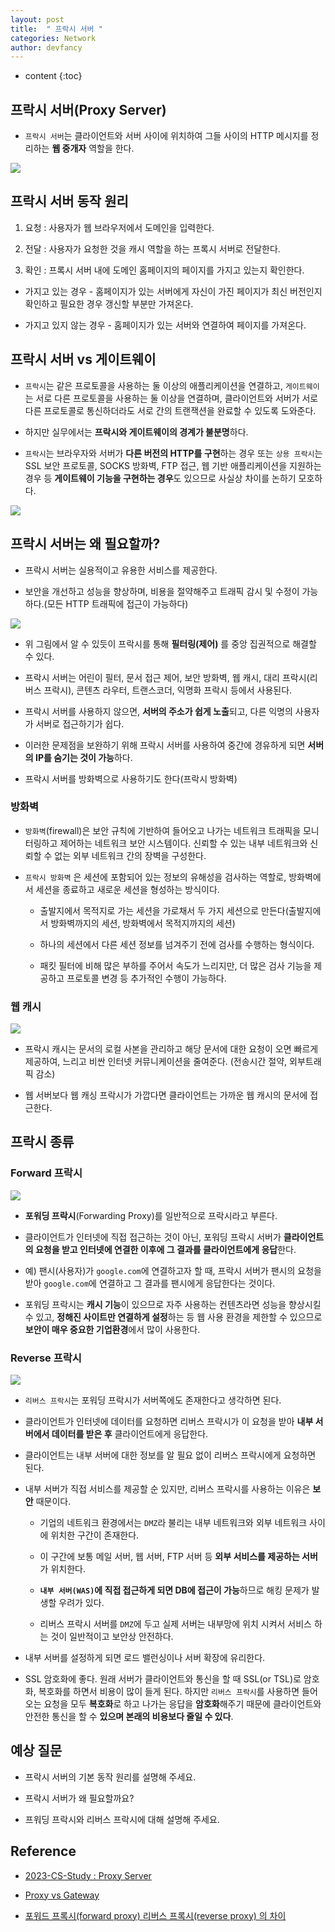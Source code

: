 ```yaml
---
layout: post
title:  " 프락시 서버 "
categories: Network
author: devfancy
---
```

* content
{:toc}

## 프락시 서버(Proxy Server)

* `프락시 서버`는 클라이언트와 서버 사이에 위치하여 그들 사이의 HTTP 메시지를 정리하는 **웹 중개자** 역할을 한다.

![](/assets/img/network/network-proxy-server-1.png)

## 프락시 서버 동작 원리 

1. 요청 : 사용자가 웹 브라우저에서 도메인을 입력한다.

2. 전달 : 사용자가 요청한 것을 캐시 역할을 하는 프록시 서버로 전달한다.

3. 확인 : 프록시 서버 내에 도메인 홈페이지의 페이지를 가지고 있는지 확인한다.

* 가지고 있는 경우 - 홈페이지가 있는 서버에게 자신이 가진 페이지가 최신 버전인지 확인하고 필요한 경우 갱신할 부분만 가져온다.

* 가지고 있지 않는 경우 - 홈페이지가 있는 서버와 연결하여 페이지를 가져온다.

## 프락시 서버 vs 게이트웨이

* `프락시`는 같은 프로토콜을 사용하는 둘 이상의 애플리케이션을 연결하고, `게이트웨이`는 서로 다른 프로토콜을 사용하는 둘 이상을 연결하며, 클라이언트와 서버가 서로 다른 프로토콜로 통신하더라도 서로 간의 트랜잭션을 완료할 수 있도록 도와준다.

* 하지만 실무에서는 **프락시와 게이트웨이의 경계가 불분명**하다.

* `프락시`는 브라우자와 서버가 **다른 버전의 HTTP를 구현**하는 경우 또는 `상용 프락시`는 SSL 보안 프로토콜, SOCKS 방화벽, FTP 접근, 웹 기반 애플리케이션을 지원하는 경우 등 **게이트웨이 기능을 구현하는 경우**도 있으므로 사실상 차이를 논하기 모호하다.

![](/assets/img/network/network-proxy-server-2.png)

## 프락시 서버는 왜 필요할까?

* 프락시 서버는 실용적이고 유용한 서비스를 제공한다. 

* 보안을 개선하고 성능을 향상하며, 비용을 절약해주고 트래픽 감시 및 수정이 가능하다.(모든 HTTP 트래픽에 접근이 가능하다)

![](/assets/img/network/network-proxy-server-3.png)

* 위 그림에서 알 수 있듯이 프락시를 통해 **필터링(제어)** 를 중앙 집권적으로 해결할 수 있다.

* 프락시 서버는 어린이 필터, 문서 접근 제어, 보안 방화벽, 웹 캐시, 대리 프락시(리버스 프락시), 콘텐츠 라우터, 트랜스코더, 익명화 프락시 등에서 사용된다.

* 프락시 서버를 사용하지 않으면, **서버의 주소가 쉽게 노출**되고, 다른 익명의 사용자가 서버로 접근하기가 쉽다.

* 이러한 문제점을 보완하기 위해 프락시 서버를 사용하여 중간에 경유하게 되면 **서버의 IP를 숨기는 것이 가능**하다.

* 프락시 서버를 방화벽으로 사용하기도 한다(프락시 방화벽)

### 방화벽

* `방화벽`(firewall)은 보안 규칙에 기반하여 들어오고 나가는 네트워크 트래픽을 모니터링하고 제어하는 네트워크 보안 시스템이다. 신뢰할 수 있는 내부 네트워크와 신뢰할 수 없는 외부 네트워크 간의 장벽을 구성한다.

* `프락시 방화벽` 은 세션에 포함되어 있는 정보의 유해성을 검사하는 역할로, 방화벽에서 세션을 종료하고 새로운 세션을 형성하는 방식이다.

    * 출발지에서 목적지로 가는 세션을 가로채서 두 가지 세션으로 만든다(출발지에서 방화벽까지의 세션, 방화벽에서 목적지까지의 세션)

    * 하나의 세션에서 다른 세션 정보를 넘겨주기 전에 검사를 수행하는 형식이다.

    * 패킷 필터에 비해 많은 부하를 주어서 속도가 느리지만, 더 많은 검사 기능을 제공하고 프로토콜 변경 등 추가적인 수행이 가능하다.

### 웹 캐시

![](/assets/img/network/network-proxy-server-4.png)

* 프락시 캐시는 문서의 로컬 사본을 관리하고 해당 문서에 대한 요청이 오면 빠르게 제공하여, 느리고 비싼 인터넷 커뮤니케이션을 줄여준다. (전송시간 절약, 외부트래픽 감소)

* 웹 서버보다 웹 캐싱 프락시가 가깝다면 클라이언트는 가까운 웹 캐시의 문서에 접근한다.

## 프락시 종류

### Forward 프락시

![](/assets/img/network/network-proxy-server-5.png)

* **포워딩 프락시**(Forwarding Proxy)를 일반적으로 프락시라고 부른다.

* 클라이언트가 인터넷에 직접 접근하는 것이 아닌, 포워딩 프락시 서버가 **클라이언트의 요청을 받고 인터넷에 연결한 이후에 그 결과를 클라이언트에게 응답**한다.

* 예) 팬시(사용자)가 `google.com`에 연결하고자 할 때, 프락시 서버가 팬시의 요청을 받아 `google.com`에 연결하고 그 결과를 팬시에게 응답한다는 것이다.

* 포워딩 프락시는 **캐시 기능**이 있으므로 자주 사용하는 컨텐츠라면 성능을 향상시킬 수 있고, **정해진 사이트만 연결하게 설정**하는 등 웹 사용 환경을 제한할 수 있으므로 **보안이 매우 중요한 기업환경**에서 많이 사용한다.

### Reverse 프락시

![](/assets/img/network/network-proxy-server-6.png)

* `리버스 프락시`는 포워딩 프락시가 서버쪽에도 존재한다고 생각하면 된다.

* 클라이언트가 인터넷에 데이터를 요청하면 리버스 프락시가 이 요청을 받아 **내부 서버에서 데이터를 받은 후** 클라이언트에게 응답한다.

* 클라이언트는 내부 서버에 대한 정보를 알 필요 없이 리버스 프락시에게 요청하면 된다.

* 내부 서버가 직접 서비스를 제공할 순 있지만, 리버스 프락시를 사용하는 이유은 **보안** 때문이다.

    * 기업의 네트워크 환경에서는 `DMZ`라 불리는 내부 네트워크와 외부 네트워크 사이에 위치한 구간이 존재한다.

    * 이 구간에 보통 메일 서버, 웹 서버, FTP 서버 등 **외부 서비스를 제공하는 서버**가 위치한다.
    
    * **`내부 서버(WAS)`에 직접 접근하게 되면 DB에 접근이 가능**하므로 해킹 문제가 발생할 우려가 있다.

    * 리버스 프락시 서버를 `DMZ`에 두고 실제 서버는 내부망에 위치 시켜서 서비스 하는 것이 일반적이고 보안상 안전하다.

* 내부 서버를 설정하게 되면 로드 밸런싱이나 서버 확장에 유리한다.

* SSL 암호화에 좋다. 원래 서버가 클라이언트와 통신을 할 때 SSL(or TSL)로 암호화, 복호화를 하면서 비용이 많이 들게 된다. 하지만 `리버스 프락시`를 사용하면 들어오는 요청을 모두 **복호화**로 하고 나가는 응답을 **암호화**해주기 때문에 클라이언트와 안전한 통신을 할 수 **있으며 본래의 비용보다 줄일 수 있다**.



## 예상 질문

* 프락시 서버의 기본 동작 원리를 설명해 주세요.

* 프락시 서버가 왜 필요할까요?

* 프워딩 프락시와 리버스 프락시에 대해 설명해 주세요.

## Reference

* [2023-CS-Study : Proxy Server](https://github.com/devfancy/2023-CS-Study/blob/main/Network/network_proxy_server.md)

* [Proxy vs Gateway](https://code-masterjung.tistory.com/53)

* [포워드 프록시(forward proxy) 리버스 프록시(reverse proxy) 의 차이](https://www.lesstif.com/system-admin/forward-proxy-reverse-proxy-21430345.html)